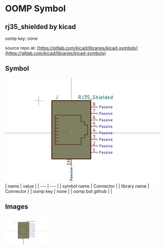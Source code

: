 # OOMP Symbol  
## rj35_shielded  by kicad  
  
oomp key: none  
  
source repo at: [https://gitlab.com/kicad/libraries/kicad-symbols](https://gitlab.com/kicad/libraries/kicad-symbols)  
## Symbol  
  
[![working.png](working_600.png)](working.png)  
| name | value | 
| --- | --- | 
| symbol name | Connector | 
| library name | Connector | 
| oomp key | none | 
| oomp bot github |  | 
## Images  
  
[![working.png](working_140.png)](working.png)  
